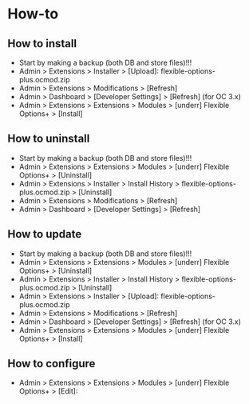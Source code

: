 # How-to

## How to install
* Start by making a backup (both DB and store files)!!!
* Admin > Extensions > Installer > [Upload]: flexible-options-plus.ocmod.zip
* Admin > Extensions > Modifications > [Refresh]
* Admin > Dashboard > [Developer Settings] > [Refresh] (for OC 3.x)
* Admin > Extensions > Extensions > Modules > [underr] Flexible Options+ > [Install]

## How to uninstall
* Start by making a backup (both DB and store files)!!!
* Admin > Extensions > Extensions > Modules > [underr] Flexible Options+ > [Uninstall]
* Admin > Extensions > Installer > Install History > flexible-options-plus.ocmod.zip > [Uninstall]
* Admin > Extensions > Modifications > [Refresh]
* Admin > Dashboard > [Developer Settings] > [Refresh]

## How to update
* Start by making a backup (both DB and store files)!!!
* Admin > Extensions > Extensions > Modules > [underr] Flexible Options+ > [Uninstall]
* Admin > Extensions > Installer > Install History > flexible-options-plus.ocmod.zip > [Uninstall]
* Admin > Extensions > Installer > [Upload]: flexible-options-plus.ocmod.zip
* Admin > Extensions > Modifications > [Refresh]
* Admin > Dashboard > [Developer Settings] > [Refresh] (for OC 3.x)
* Admin > Extensions > Extensions > Modules > [underr] Flexible Options+ > [Install]

## How to configure
* Admin > Extensions > Extensions > Modules > [underr] Flexible Options+ > [Edit]:

